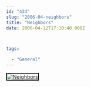 ```yaml
---
id: "434"
slug: "2006-04-neighbors"
title: "Neighbors"
date: 2006-04-12T17:10:40.000Z



tags:

  - "General"
---
```

<div class="sqs-html-content">
  <div style="float: left; margin-right: 10px; margin-bottom: 10px;"> <a href="http://www.flickr.com/photos/mclazarus/127616221/" title="Neighbors"><img src="http://static.flickr.com/52/127616221_330e4f5c2b_m.jpg" alt="Neighbors" style="border: solid 2px #000000;" /></a>
</div>
<p><br clear="all" /></p>
</div>
